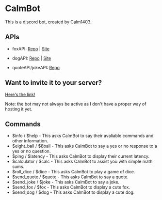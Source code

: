 # CalmBot

This is a discord bot, created by Calm1403.

## APIs

[foxGitHubLink]: https://github.com/xinitrc-dev/randomfox.ca
[foxWebSiteLink]: https://randomfox.ca/
[dogGitHubLink]: https://github.com/ElliottLandsborough/dog-ceo-api
[dogWebSiteLink]: https://dog.ceo/dog-api/
[quotenJokeGitHubLink]: https://github.com/NotCookey/QuotenJoke-Api

- foxAPI: [Repo][foxGitHubLink] | [Site][foxWebSiteLink]

- dogAPI: [Repo][dogGitHubLink] | [Site][dogWebSiteLink]

- quoteAPI/jokeAPI: [Repo][quotenJokeGitHubLink]

## Want to invite it to your server?

[inviteLink]: https://discord.com/api/oauth2/authorize?client_id=1141041960862367785&permissions=8&scope=bot

[Here's the link!][inviteLink]

Note: the bot may not always be active as I don't have a proper way of hosting it yet.

## Commands

- $info / $help - This asks CalmBot to say their avaliable commands and other information.
- $eight_ball / $8ball - This asks CalmBot to say a yes or no response to a yes or no question.
- $ping / $latency - This asks CalmBot to display their current latency.
- $calculator / $calc - This asks CalmBot to assist you with simple math sums.
- $roll_dice / $dice - This asks CalmBot to play a game of dice.
- $send_quote / $quote - This asks CalmBot to say a quote.
- $send_joke / $joke - This asks CalmBot to say a joke.
- $send_fox / $fox - This asks CalmBot to display a cute fox.
- $send_dog / $dog - This asks CalmBot to display a cute dog.
